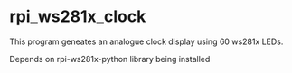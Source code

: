 # rpi_ws281x_clock
This program geneates an analogue clock display using 60 ws281x LEDs.

Depends on rpi-ws281x-python library being installed
